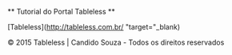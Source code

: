 ** Tutorial do Portal Tableless **

[Tableless](http://tableless.com.br/ "target="_blank)

© 2015 Tableless | Candido Souza - Todos os direitos reservados
